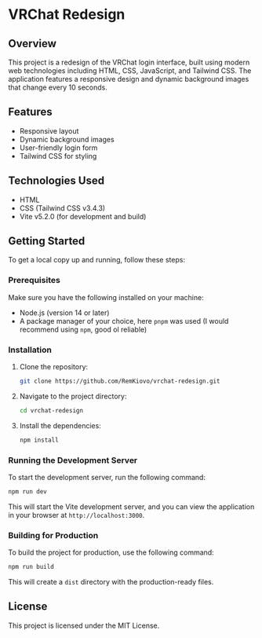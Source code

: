 # VRChat Redesign

## Overview

This project is a redesign of the VRChat login interface, built using modern web technologies including HTML, CSS, JavaScript, and Tailwind CSS. The application features a responsive design and dynamic background images that change every 10 seconds.

## Features

- Responsive layout
- Dynamic background images
- User-friendly login form
- Tailwind CSS for styling

## Technologies Used

- HTML
- CSS (Tailwind CSS v3.4.3)
- Vite v5.2.0 (for development and build)

## Getting Started

To get a local copy up and running, follow these steps:

### Prerequisites

Make sure you have the following installed on your machine:

- Node.js (version 14 or later)
- A package manager of your choice, here `pnpm` was used (I would recommend using `npm`, good ol reliable)

### Installation

1. Clone the repository:

   ```bash
   git clone https://github.com/RemKiovo/vrchat-redesign.git
   ```

2. Navigate to the project directory:

   ```bash
   cd vrchat-redesign
   ```

3. Install the dependencies:

   ```bash
   npm install
   ```

### Running the Development Server

To start the development server, run the following command:

```bash
npm run dev
```

This will start the Vite development server, and you can view the application in your browser at `http://localhost:3000`.

### Building for Production

To build the project for production, use the following command:

```bash
npm run build
```

This will create a `dist` directory with the production-ready files.

## License

This project is licensed under the MIT License.
